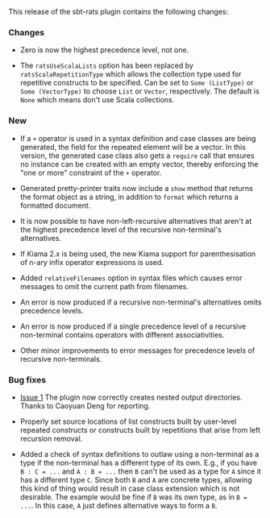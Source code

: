 This release of the sbt-rats plugin contains the following changes:

### Changes

* Zero is now the highest precedence level, not one.

* The `ratsUseScalaLists` option has been replaced by `ratsScalaRepetitionType` which allows the collection type used for repetitive constructs to be specified. Can be set to `Some (ListType)` or `Some (VectorType)` to choose `List` or `Vector`, respectively. The default is `None` which means don't use Scala collections.

### New

* If a `+` operator is used in a syntax definition and case classes are being generated, the field for the repeated element will be a vector. In this version, the generated case class also gets a `require` call that ensures no instance can be created with an empty vector, thereby enforcing the "one or more" constraint of the `+` operator.

* Generated pretty-printer traits now include a `show` method that returns the format object as a string, in addition to `format` which returns a formatted document.

* It is now possible to have non-left-recursive alternatives that aren't at the highest precedence level of the recursive non-terminal's alternatives.

* If Kiama 2.x is being used, the new Kiama support for parenthesisation of n-ary infix operator expressions is used.

* Added `relativeFilenames` option in syntax files which causes error messages to omit the current path from filenames.

* An error is now produced if a recursive non-terminal's alternatives omits precedence levels.

* An error is now produced if a single precedence level of a recursive non-terminal contains operators with different associativities.

* Other minor improvements to error messages for precedence levels of recursive non-terminals.

### Bug fixes

* [Issue 1](https://bitbucket.org/inkytonik/sbt-rats/issue/1/output-directories-are-not-always-created) The plugin now correctly creates nested output directories. Thanks to Caoyuan Deng for reporting.

* Properly set source locations of list constructs built by user-level repeated constructs or constructs built by repetitions that arise from left recursion removal.

* Added a check of syntax definitions to outlaw using a non-terminal as a type if the non-terminal has a different type of its own. E.g., if you have `B : C = ...` and `A : B = ...` then `B` can't be used as a type for `A` since it has a different type `C`. Since both `B` and `A` are concrete types, allowing this kind of thing would result in case class extension which is not desirable. The example would be fine if `B` was its own type, as in `B = ...`. In this case, `A` just defines alternative ways to form a `B`.
